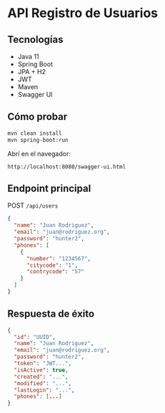 # API Registro de Usuarios

## Tecnologías
- Java 11
- Spring Boot
- JPA + H2
- JWT
- Maven
- Swagger UI

## Cómo probar

```bash
mvn clean install
mvn spring-boot:run
```

Abrí en el navegador:

```
http://localhost:8080/swagger-ui.html
```

## Endpoint principal

POST `/api/users`

```json
{
  "name": "Juan Rodriguez",
  "email": "juan@rodriguez.org",
  "password": "hunter2",
  "phones": [
    {
      "number": "1234567",
      "citycode": "1",
      "contrycode": "57"
    }
  ]
}
```

## Respuesta de éxito

```json
{
  "id": "UUID",
  "name": "Juan Rodriguez",
  "email": "juan@rodriguez.org",
  "password": "hunter2",
  "token": "JWT...",
  "isActive": true,
  "created": "...",
  "modified": "...",
  "lastLogin": "...",
  "phones": [...]
}
```
